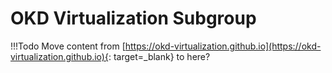# OKD Virtualization Subgroup

!!!Todo
    Move content from [https://okd-virtualization.github.io](https://okd-virtualization.github.io){: target=_blank} to here?
